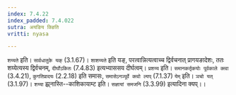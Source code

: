 ```yaml
---
index: 7.4.22
index_padded: 7.4.022
sutra: अयङिय क्ङिति
vritti: nyasa

---
```

`शय्यते` इति। `सार्वधातुके यक्` (3.1.67)। `शाशय्यते` इति यङ्, परत्वान्नित्यत्वाच्च द्विर्वचनात् प्रागयङादेशः, ततः शय्येत्यस्य द्विर्वचनम्, `दीर्घोऽकितः` (7.4.83) इत्यभ्याससय दीर्घत्वम्। `प्रशय्य` इति। `समानकर्तृकयोः पूर्वकाले क्त्वा` (3.4.21), `कुगतिप्रादयः` (2.2.18) इति समासः, `समासेऽनञ्पूर्वे क्त्वो ल्यप्` (7.1.37) `येम्` इति। `ञचो यत्` (3.1.97)। `शय्या` झ्र्नास्ति--काशिकायाम्ट इति। `सज्ञायां समजनि` (3.3.99) इत्यादिना क्यप्।।
